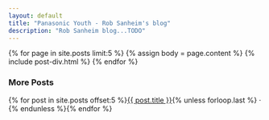 ```yaml
---
layout: default
title: "Panasonic Youth - Rob Sanheim's blog"
description: "Rob Sanheim blog...TODO"
---
```

{% for page in site.posts limit:5 %}
{% assign body = page.content %}
{% include post-div.html %}
{% endfor %}
<div class="related">
<h3>More Posts</h3>
<p>{% for post in site.posts offset:5 %}<a href="{{ post.url }}">{{ post.title }}</a>{% unless forloop.last %} &middot; {% endunless %}{% endfor %}</p>
</div>